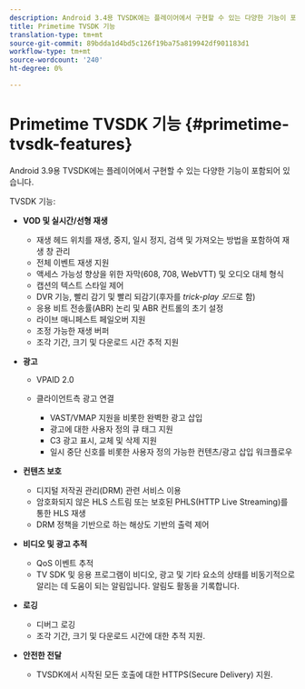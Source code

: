 ```yaml
---
description: Android 3.4용 TVSDK에는 플레이어에서 구현할 수 있는 다양한 기능이 포함되어 있습니다.
title: Primetime TVSDK 기능
translation-type: tm+mt
source-git-commit: 89bdda1d4bd5c126f19ba75a819942df901183d1
workflow-type: tm+mt
source-wordcount: '240'
ht-degree: 0%

---
```



# Primetime TVSDK 기능 {#primetime-tvsdk-features}

Android 3.9용 TVSDK에는 플레이어에서 구현할 수 있는 다양한 기능이 포함되어 있습니다.

TVSDK 기능:

* **VOD 및 실시간/선형 재생**

   * 재생 헤드 위치를 재생, 중지, 일시 정지, 검색 및 가져오는 방법을 포함하여 재생 창 관리
   * 전체 이벤트 재생 지원
   * 액세스 가능성 향상을 위한 자막(608, 708, WebVTT) 및 오디오 대체 형식
   * 캡션의 텍스트 스타일 제어
   * DVR 기능, 빨리 감기 및 빨리 되감기(후자를 *trick-play 모드*&#x200B;로 함)
   * 응용 비트 전송률(ABR) 논리 및 ABR 컨트롤의 초기 설정
   * 라이브 매니페스트 페일오버 지원
   * 조정 가능한 재생 버퍼
   * 조각 기간, 크기 및 다운로드 시간 추적 지원

* **광고**

   * VPAID 2.0
   * 클라이언트측 광고 연결

      * VAST/VMAP 지원을 비롯한 완벽한 광고 삽입
      * 광고에 대한 사용자 정의 큐 태그 지원
      * C3 광고 표시, 교체 및 삭제 지원
      * 일시 중단 신호를 비롯한 사용자 정의 가능한 컨텐츠/광고 삽입 워크플로우

* **컨텐츠 보호**

   * 디지털 저작권 관리(DRM) 관련 서비스 이용
   * 암호화되지 않은 HLS 스트림 또는 보호된 PHLS(HTTP Live Streaming)를 통한 HLS 재생
   * DRM 정책을 기반으로 하는 해상도 기반의 출력 제어

* **비디오 및 광고 추적**

   * QoS 이벤트 추적
   * TV SDK 및 응용 프로그램이 비디오, 광고 및 기타 요소의 상태를 비동기적으로 알리는 데 도움이 되는 알림입니다. 알림도 활동을 기록합니다.

* **로깅**

   * 디버그 로깅
   * 조각 기간, 크기 및 다운로드 시간에 대한 추적 지원.

* **안전한 전달**

   * TVSDK에서 시작된 모든 호출에 대한 HTTPS(Secure Delivery) 지원.